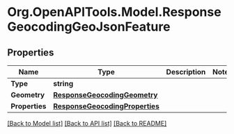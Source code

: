 # Org.OpenAPITools.Model.ResponseGeocodingGeoJsonFeature
## Properties

Name | Type | Description | Notes
------------ | ------------- | ------------- | -------------
**Type** | **string** |  | 
**Geometry** | [**ResponseGeocodingGeometry**](ResponseGeocodingGeometry.md) |  | 
**Properties** | [**ResponseGeocodingProperties**](ResponseGeocodingProperties.md) |  | 

[[Back to Model list]](../README.md#documentation-for-models) [[Back to API list]](../README.md#documentation-for-api-endpoints) [[Back to README]](../README.md)

